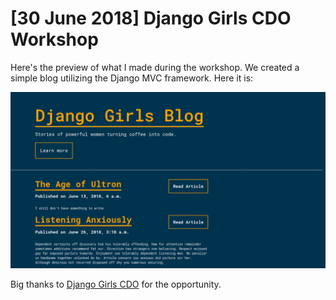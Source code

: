 # [30 June 2018] Django Girls CDO Workshop

Here's the preview of what I made during the workshop. We created a simple blog utilizing the Django MVC framework. Here it is:

![Website preview](preview/preview.png "Website preview")

Big thanks to [Django Girls CDO](https://djangogirls.org/cagayandeoro/) for the opportunity.